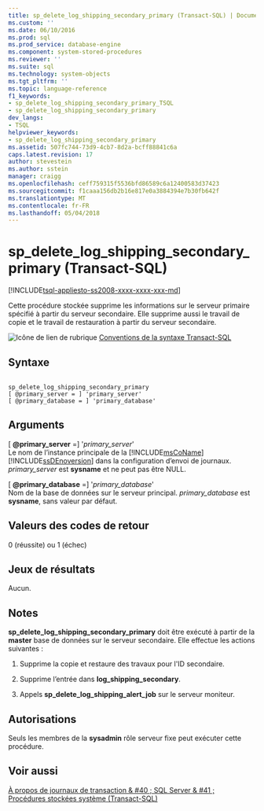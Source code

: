 ```yaml
---
title: sp_delete_log_shipping_secondary_primary (Transact-SQL) | Documents Microsoft
ms.custom: ''
ms.date: 06/10/2016
ms.prod: sql
ms.prod_service: database-engine
ms.component: system-stored-procedures
ms.reviewer: ''
ms.suite: sql
ms.technology: system-objects
ms.tgt_pltfrm: ''
ms.topic: language-reference
f1_keywords:
- sp_delete_log_shipping_secondary_primary_TSQL
- sp_delete_log_shipping_secondary_primary
dev_langs:
- TSQL
helpviewer_keywords:
- sp_delete_log_shipping_secondary_primary
ms.assetid: 507fc744-73d9-4cb7-8d2a-bcff88841c6a
caps.latest.revision: 17
author: stevestein
ms.author: sstein
manager: craigg
ms.openlocfilehash: ceff759315f5536bfd86589c6a12400583d37423
ms.sourcegitcommit: f1caaa156db2b16e817e0a3884394e7b30fb642f
ms.translationtype: MT
ms.contentlocale: fr-FR
ms.lasthandoff: 05/04/2018
---
```

# <a name="spdeletelogshippingsecondaryprimary-transact-sql"></a>sp_delete_log_shipping_secondary_primary (Transact-SQL)
[!INCLUDE[tsql-appliesto-ss2008-xxxx-xxxx-xxx-md](../../includes/tsql-appliesto-ss2008-xxxx-xxxx-xxx-md.md)]

  Cette procédure stockée supprime les informations sur le serveur primaire spécifié à partir du serveur secondaire. Elle supprime aussi le travail de copie et le travail de restauration à partir du serveur secondaire.  
  
 ![Icône de lien de rubrique](../../database-engine/configure-windows/media/topic-link.gif "Icône lien de rubrique") [Conventions de la syntaxe Transact-SQL](../../t-sql/language-elements/transact-sql-syntax-conventions-transact-sql.md)  
  
## <a name="syntax"></a>Syntaxe  
  
```  
  
sp_delete_log_shipping_secondary_primary  
[ @primary_server = ] 'primary_server'  
[ @primary_database = ] 'primary_database'  
```  
  
## <a name="arguments"></a>Arguments  
 [ **@primary_server** =] '*primary_server*'  
 Le nom de l’instance principale de la [!INCLUDE[msCoName](../../includes/msconame-md.md)] [!INCLUDE[ssDEnoversion](../../includes/ssdenoversion-md.md)] dans la configuration d’envoi de journaux. *primary_server* est **sysname** et ne peut pas être NULL.  
  
 [ **@primary_database** =] '*primary_database*'  
 Nom de la base de données sur le serveur principal. *primary_database* est **sysname**, sans valeur par défaut.  
  
## <a name="return-code-values"></a>Valeurs des codes de retour  
 0 (réussite) ou 1 (échec)  
  
## <a name="result-sets"></a>Jeux de résultats  
 Aucun.  
  
## <a name="remarks"></a>Notes  
 **sp_delete_log_shipping_secondary_primary** doit être exécuté à partir de la **master** base de données sur le serveur secondaire. Elle effectue les actions suivantes :  
  
1.  Supprime la copie et restaure des travaux pour l'ID secondaire.  
  
2.  Supprime l’entrée dans **log_shipping_secondary**.  
  
3.  Appels **sp_delete_log_shipping_alert_job** sur le serveur moniteur.  
  
## <a name="permissions"></a>Autorisations  
 Seuls les membres de la **sysadmin** rôle serveur fixe peut exécuter cette procédure.  
  
## <a name="see-also"></a>Voir aussi  
 [À propos de journaux de transaction & #40 ; SQL Server & #41 ;](../../database-engine/log-shipping/about-log-shipping-sql-server.md)   
 [Procédures stockées système &#40;Transact-SQL&#41;](../../relational-databases/system-stored-procedures/system-stored-procedures-transact-sql.md)  
  
  

